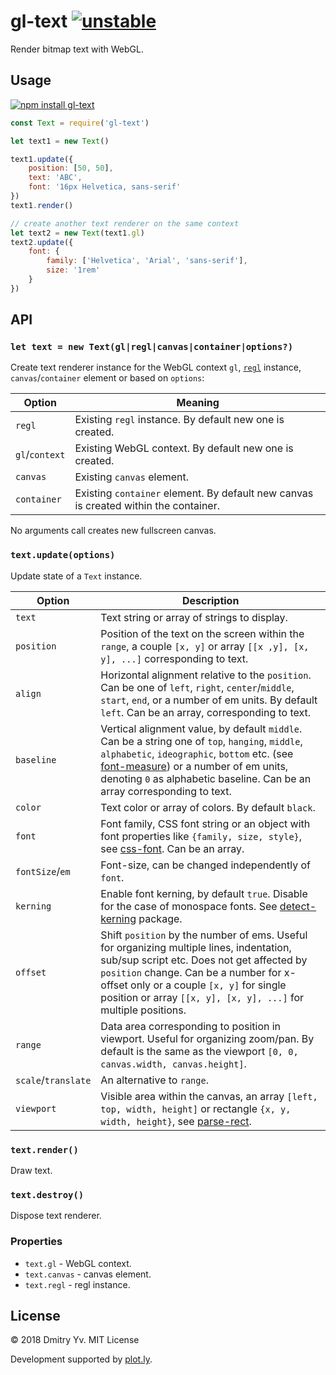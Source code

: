 # gl-text [![unstable](https://img.shields.io/badge/stability-unstable-green.svg)](http://github.com/badges/stability-badges)

Render bitmap text with WebGL.

## Usage

[![npm install gl-text](https://nodei.co/npm/gl-text.png?mini=true)](https://npmjs.org/package/gl-text/)

```js
const Text = require('gl-text')

let text1 = new Text()

text1.update({
	position: [50, 50],
	text: 'ABC',
	font: '16px Helvetica, sans-serif'
})
text1.render()

// create another text renderer on the same context
let text2 = new Text(text1.gl)
text2.update({
	font: {
		family: ['Helvetica', 'Arial', 'sans-serif'],
		size: '1rem'
	}
})
```

## API

### `let text = new Text(gl|regl|canvas|container|options?)`

Create text renderer instance for the WebGL context `gl`, [`regl`](https://ghub.io/regl) instance, `canvas`/`container` element or based on `options`:

Option | Meaning
---|---
`regl` | Existing `regl` instance. By default new one is created.
`gl`/`context` | Existing WebGL context. By default new one is created.
`canvas` | Existing `canvas` element.
`container` | Existing `container` element. By default new canvas is created within the container.

No arguments call creates new fullscreen canvas.

### `text.update(options)`

Update state of a `Text` instance.

Option | Description
---|---
`text` 			| Text string or array of strings to display.								|
`position` 		| Position of the text on the screen within the `range`, a couple `[x, y]` or array `[[x ,y], [x, y], ...]` corresponding to text.						|
`align` 		| Horizontal alignment relative to the `position`. Can be one of `left`, `right`, `center`/`middle`, `start`, `end`, or a number of em units. By default `left`. Can be an array, corresponding to text.							|
`baseline` 		| Vertical alignment value, by default `middle`. Can be a string one of `top`, `hanging`, `middle`, `alphabetic`, `ideographic`, `bottom` etc. (see [font-measure](https://ghub.io/font-measure)) or a number of em units, denoting `0` as alphabetic baseline. Can be an array corresponding to text.																							|
`color` 		| Text color or array of colors. By default `black`.						|
`font` 			| Font family, CSS font string or an object with font properties like `{family, size, style}`, see [css-font](https://ghub.io/css-font). Can be an array.																	|
`fontSize`/`em` | Font-size, can be changed independently of `font`.						|
`kerning` 		| Enable font kerning, by default `true`. Disable for the case of monospace fonts. See [detect-kerning](https://ghub.io/detect-kerning) package.																					|
`offset` 		| Shift `position` by the number of ems. Useful for organizing multiple lines, indentation, sub/sup script etc. Does not get affected by `position` change. Can be a number for x-offset only or a couple `[x, y]` for single position or array `[[x, y], [x, y], ...]` for multiple positions.						|
`range` 		| Data area corresponding to position in viewport. Useful for organizing zoom/pan. By default is the same as the viewport `[0, 0, canvas.width, canvas.height]`.																|
`scale`/`translate` | An alternative to `range`.											|
`viewport` 		| Visible area within the canvas, an array `[left, top, width, height]` or rectangle `{x, y, width, height}`, see [parse-rect](https://ghub.io/parse-rect).

<!-- `direction` | TODO -->
<!-- `letterSpacing`, `tracking` | Distance between letters, fractions of `em`. By default `0`. -->

### `text.render()`

Draw text.

### `text.destroy()`

Dispose text renderer.

### Properties

* `text.gl` - WebGL context.
* `text.canvas` - canvas element.
* `text.regl` - regl instance.


## License

© 2018 Dmitry Yv. MIT License

Development supported by [plot.ly](https://github.com/plotly/).
